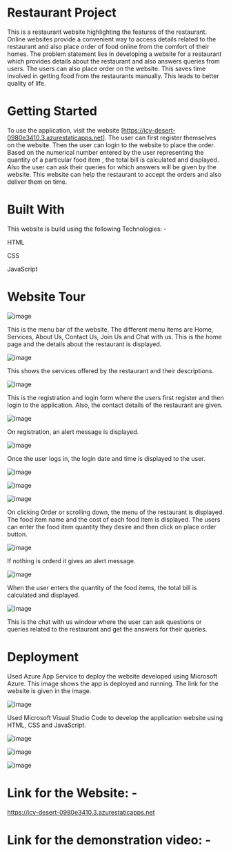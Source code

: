 # Restaurant Project

This is a restaurant website highlighting the features of the restaurant. Online websites provide a convenient way to access details related to the restaurant and also place order of food online from the comfort of their homes. The problem statement lies in developing a website for a restaurant which provides details about the restaurant and also answers queries from users. The users can also place order on the website. This saves time involved in getting food from the restaurants manually. This leads to better quality of life.

# Getting Started

To use the application, visit the website [https://icy-desert-0980e3410.3.azurestaticapps.net]. The user can first register themselves on the website. Then the user can login to the website to place the order. Based on the numerical number entered by the user representing the quantity of a particular food item , the total bill is calculated and displayed. Also the user can ask their queries for which answers will be given by the website. This website can help the restaurant to accept the orders and also deliver them on time.

# Built With 

This website is build using the following Technologies: -

HTML

CSS

JavaScript

# Website Tour

![image](https://github.com/chirayussheelvant/restaurantproject/assets/113765834/ebde7c89-c4cc-4d18-9c5b-b7acff415c2a)

This is the menu bar of the website. The different menu items are Home, Services, About Us, Contact Us, Join Us and Chat with us.
This is the home page and the details about the restaurant is displayed.

![image](https://github.com/chirayussheelvant/restaurantproject/assets/113765834/3e3d7158-9506-4b7f-8d5b-cdf5739589dd)

This shows the services offered by the restaurant and their descriptions.

![image](https://github.com/chirayussheelvant/restaurantproject/assets/113765834/a7a9730e-85cf-4d2a-abd0-4595f95b36a4)

This is the registration and login form where the users first register and then login to the application. 
Also, the contact details of the restaurant are given.

![image](https://github.com/chirayussheelvant/restaurantproject/assets/113765834/bc9c5e7d-e318-4c7e-bb43-08701093f747)

On registration, an alert message is displayed.

![image](https://github.com/chirayussheelvant/restaurantproject/assets/113765834/05c59db1-35c0-473c-b7ef-2df9aa49a653)

Once the user logs in, the login date and time is displayed to the user.

![image](https://github.com/chirayussheelvant/restaurantproject/assets/113765834/73b72fe0-5239-4a95-b605-cea997007158)

![image](https://github.com/chirayussheelvant/restaurantproject/assets/113765834/cd1fe073-8c71-4a82-8ee8-a7bb4f51252e)

![image](https://github.com/chirayussheelvant/restaurantproject/assets/113765834/87ed3ccd-ea55-4f45-bb99-9ea039973b2c)

On clicking Order or scrolling down, the menu of the restaurant is displayed. The food item name and the cost of each food item is displayed.
The users can enter the food item quantity they desire and then click on place order button.

![image](https://github.com/chirayussheelvant/restaurantproject/assets/113765834/1dbf7c8b-ce16-4230-bcf0-d8662cea82ab)

If nothing is orderd it gives an alert message.

![image](https://github.com/chirayussheelvant/restaurantproject/assets/113765834/e873f9e7-8fca-4709-a2cd-930f69554068)

When the user enters the quantity of the food items, the total bill is calculated and displayed.

![image](https://github.com/chirayussheelvant/restaurantproject/assets/113765834/7e111882-cda0-40e6-a119-3eb65ccb3f07)

This is the chat with us window where the user can ask questions or queries related to the restaurant and get the answers for their queries.

# Deployment

Used Azure App Service to deploy the website developed using Microsoft Azure. This image shows the app is deployed and running. 
The link for the website is given in the image. 

![image](https://github.com/chirayussheelvant/restaurantproject/assets/113765834/4fe70b30-86a3-4b1a-8691-c844bf01fdfa)

Used Microsoft Visual Studio Code to develop the application website using HTML, CSS and JavaScript.

![image](https://github.com/chirayussheelvant/restaurantproject/assets/113765834/13cc5eb1-dfea-4715-bc43-7057ae2fab29)

![image](https://github.com/chirayussheelvant/restaurantproject/assets/113765834/c37c6633-f2d9-4a49-bbca-ba215ec37e53)

![image](https://github.com/chirayussheelvant/restaurantproject/assets/113765834/63a0de3b-8c30-4c00-84cb-f8347b8ba69a)

# Link for the Website: - 

https://icy-desert-0980e3410.3.azurestaticapps.net

# Link for the demonstration video: - 


